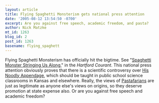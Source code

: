 ```yaml
---
layout: article
title: Flying Spaghetti Monsterism gets national press attention
date: '2005-08-12 13:54:50 -0700'
excerpt: Are you against free speech, academic freedom, and pasta?
author: Nick Matzke
mt_id: 1263
blog_id: 2
post_id: 1263
basename: flying_spaghett
---
```

<img src="http://www.pandasthumb.org/archives/images/Flying_SM_cosmic.jpg" alt="" style="float:left;" />Flying Spaghetti Monsterism has officially hit the bigtime.  See "[Spaghetti Monster Stringing Us Along](http://www.courant.com/features/lifestyle/hc-fsm0812.artaug12,0,1036163.story?&amp;track=rss)," in the _Hartford Courant_.  This national press attention obviously proves that there is a scientific controversy over [His Noodly Appendage](http://www.venganza.org/), which should be taught in public school science classrooms in Kansas and elsewhere.  Really, the views of [Pastafarians](http://www.courant.com/features/lifestyle/hc-fsm0812.artaug12,0,1036163.story?&amp;track=rss) are just as legitimate as anyone else's views on origins, so they deserve promotion at state expense also.  Or are you against free speech and academic freedom?
